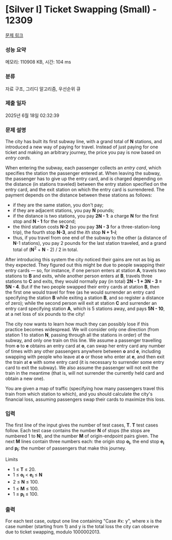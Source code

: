 # [Silver I] Ticket Swapping (Small) - 12309 

[문제 링크](https://www.acmicpc.net/problem/12309) 

### 성능 요약

메모리: 110908 KB, 시간: 104 ms

### 분류

자료 구조, 그리디 알고리즘, 우선순위 큐

### 제출 일자

2025년 6월 18일 02:32:39

### 문제 설명

<p>The city has built its first subway line, with a grand total of <strong>N</strong> stations, and introduced a new way of paying for travel. Instead of just paying for one ticket and making an arbitrary journey, the price you pay is now based on <em>entry cards</em>.</p>

<p>When entering the subway, each passenger collects an <em>entry card</em>, which specifies the station the passenger entered at. When leaving the subway, the passenger has to give up the entry card, and is charged depending on the distance (in stations traveled) between the entry station specified on the entry card, and the exit station on which the entry card is surrendered. The payment depends on the distance between these stations as follows:</p>

<ul>
	<li>if they are the same station, you don't pay;</li>
	<li>if they are adjacent stations, you pay <strong>N</strong> pounds;</li>
	<li>if the distance is two stations, you pay <strong>2N - 1</strong>: a charge <strong>N</strong> for the first stop and <strong>N - 1</strong> for the second;</li>
	<li>the third station costs <strong>N-2</strong> (so you pay <strong>3N - 3</strong> for a three-station-long trip), the fourth stop <strong>N-3</strong>, and the <em>i</em>th stop <strong>N + 1-<em>i</em></strong>;</li>
	<li>thus, if you travel from one end of the subway to the other (a distance of <strong>N</strong>-1 stations), you pay 2 pounds for the last station traveled, and a grand total of (<strong>N</strong><sup>2</sup> + <strong>N</strong> - 2) / 2 in total.</li>
</ul>

<p> </p>

<p>After introducing this system the city noticed their gains are not as big as they expected. They figured out this might be due to people swapping their entry cards — so, for instance, if one person enters at station <strong>A</strong>, travels two stations to <strong>B</strong> and exits, while another person enters at <strong>B</strong>, travels three stations to <strong>C</strong> and exits, they would normally pay (in total) <strong>2N - 1 + 3N - 3 = 5N - 4</strong>. But if the two people swapped their entry cards at station <strong>B</strong>, then the first one would travel for free (as he would surrender an entry card specifying the station <strong>B</strong> while exiting a station <strong>B</strong>, and so register a distance of zero); while the second person will exit at station <strong>C</strong> and surrender an entry card specifying station <strong>A</strong>, which is 5 stations away, and pays <strong>5N - 10</strong>, at a net loss of six pounds to the city!</p>

<p>The city now wants to learn how much they can possibly lose if this practice becomes widespread. We will consider only one direction (from station 1 to station <strong>N</strong>, passing through all the stations in order) of the subway, and only one train on this line. We assume a passenger travelling from <strong>o</strong> to <strong>e</strong> obtains an entry card at <strong>o</strong>, can swap her entry card any number of times with any other passengers anywhere between <strong>o</strong> and <strong>e</strong>, including swapping with people who leave at <strong>o</strong> or those who enter at <strong>e</strong>, and then exit the train at <strong>e</strong> with some entry card (it is necessary to surrender some entry card to exit the subway). We also assume the passenger will not exit the train in the meantime (that is, will not surrender the currently held card and obtain a new one).</p>

<p>You are given a map of traffic (specifying how many passengers travel this train from which station to which), and you should calculate the city's financial loss, assuming passengers swap their cards to maximize this loss.</p>

### 입력 

 <p>The first line of the input gives the number of test cases, <strong>T</strong>. <strong>T</strong> test cases follow. Each test case contains the number <strong>N</strong> of stops (the stops are numbered 1 to <strong>N</strong>), and the number <strong>M</strong> of origin-endpoint pairs given. The next <strong>M</strong> lines contain three numbers each: the origin stop <strong>o</strong><strong><sub>i</sub></strong>, the end stop <strong>e</strong><strong><sub>i</sub></strong> and <strong>p</strong><strong><sub>i</sub></strong>: the number of passengers that make this journey.</p>

<p>Limits</p>

<ul>
	<li>1 ≤ <strong>T</strong> ≤ 20.</li>
	<li>1 ≤ <strong>o</strong><strong><sub>i</sub></strong> < <strong>e</strong><strong><sub>i</sub></strong> ≤ <strong>N</strong></li>
	<li><span style="line-height:1.6em">2 ≤ </span><strong style="line-height:1.6em">N</strong><span style="line-height:1.6em"> ≤ 100.</span></li>
	<li>1 ≤ <strong>M</strong> ≤ 100.</li>
	<li>1 ≤ <strong>p</strong><strong><sub>i</sub></strong> ≤ 100.</li>
</ul>

### 출력 

 <p>For each test case, output one line containing "Case #x: y", where x is the case number (starting from 1) and y is the total loss the city can observe due to ticket swapping, modulo 1000002013.</p>


